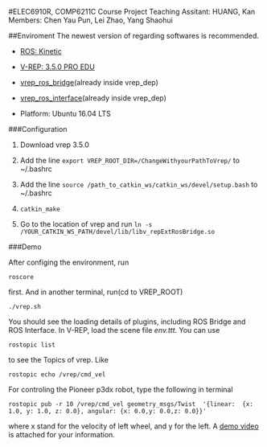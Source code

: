 #ELEC6910R, COMP6211C Course Project
Teaching Assitant: HUANG, Kan
Members: Chen Yau Pun, Lei Zhao, Yang Shaohui

##Enviroment
The newest version of regarding softwares is recommended.

- [ROS: Kinetic](http://wiki.ros.org/kinetic)

- [V-REP: 3.5.0 PRO EDU](http://coppeliarobotics.com/files/V-REP_PRO_EDU_V3_5_0_Linux.tar.gz)

- [vrep_ros_bridge](https://github.com/lagadic/vrep_ros_bridge)(already inside vrep_dep)

- [vrep_ros_interface](https://github.com/CoppeliaRobotics/v_repExtRosInterface)(already inside vrep_dep)

- Platform: Ubuntu 16.04 LTS

###Configuration 
1. Download vrep 3.5.0 

2. Add the line `export VREP_ROOT_DIR=/ChangeWithyourPathToVrep/` to ~/.bashrc

3. Add the line `source /path_to_catkin_ws/catkin_ws/devel/setup.bash` to ~/.bashrc

4. `catkin_make`

5. Go to the location of vrep and run `ln -s /YOUR_CATKIN_WS_PATH/devel/lib/libv_repExtRosBridge.so`

###Demo

After configing the environment, run
```
roscore
```
first.
And in another terminal, run(cd to VREP_ROOT)
```
./vrep.sh
```
You should see the loading details of plugins, including ROS Bridge and ROS Interface.
In V-REP, load the scene file *env.ttt*.
You can use
```
rostopic list
```
to see the Topics of vrep.
Like
```
rostopic echo /vrep/cmd_vel
```
For controling the Pioneer p3dx robot, type the following in terminal
```
rostopic pub -r 10 /vrep/cmd_vel geometry_msgs/Twist  '{linear:  {x: 1.0, y: 1.0, z: 0.0}, angular: {x: 0.0,y: 0.0,z: 0.0}}'
```
where x stand for the velocity of left wheel, and y for the left.
A [demo video](https://drive.google.com/file/d/1JxcH519VuLYpr4ukUh8mx_vIoU89ZSsR/view) is attached for your information.

